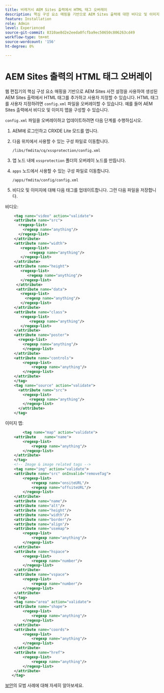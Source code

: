 ```yaml
---
title: 비레거시 AEM Sites 출력에서 HTML 태그 오버레이
description: 핵심 구성 요소 매핑을 기반으로 AEM Sites 출력에 대한 비디오 및 이미지 설정을 구성합니다.
feature: Installation
role: Admin
level: Experienced
source-git-commit: 8310ae8d2e2eeda0fcfba9ec50650c806263cd49
workflow-type: tm+mt
source-wordcount: '156'
ht-degree: 0%

---
```



# AEM Sites 출력의 HTML 태그 오버레이

웹 편집기의 핵심 구성 요소 매핑을 기반으로 AEM Sites 사전 설정을 사용하여 생성된 AEM Sites 출력에서 HTML 태그를 추가하고 사용자 지정할 수 있습니다. HTML 태그를 사용자 지정하려면 `config.xml` 파일을 오버레이할 수 있습니다. 예를 들어 AEM Sites 출력에서 비디오 및 이미지 맵을 구성할 수 있습니다.

`config.xml` 파일을 오버레이하고 업데이트하려면 다음 단계를 수행하십시오.

1. AEM에 로그인하고 CRXDE Lite 모드를 엽니다.

1. 다음 위치에서 사용할 수 있는 구성 파일로 이동합니다.

   `/libs/fmdita/cq/xssprotection/config.xml`

1. 앱 노드 내에 `xssprotection` 폴더의 오버레이 노드를 만듭니다.

1. `apps` 노드에서 사용할 수 있는 구성 파일로 이동합니다.

   `/apps/fmdita/config/config.xml`

1. 비디오 및 이미지에 대해 다음 태그를 업데이트합니다. 그런 다음 파일을 저장합니다.

비디오:

```XML
    <tag name="video" action="validate">
   	<attribute name="src">
      <regexp-list>
        <regexp name="anything"/>
      </regexp-list>
    </attribute>
    <attribute name="width">
       <regexp-list>
           <regexp name="anything"/>
       </regexp-list>
    </attribute>
    <attribute name="height">
       <regexp-list>
          <regexp name="anything"/>
       </regexp-list>
     </attribute>
     <attribute name="data">
       <regexp-list>
         <regexp name="anything"/>
       </regexp-list>
    </attribute>
    <attribute name="class">
       <regexp-list>
           <regexp name="anything"/>
       </regexp-list>
    </attribute>
    <attribute name="poster">
      <regexp-list>
        <regexp name="anything"/>
        </regexp-list>
    </attribute>
    <attribute name="controls">
        <regexp-list>
            <regexp name="anything"/>
        </regexp-list>
    </attribute>
    </tag>
    <tag name="source" action="validate">
      <attribute name="src">
        <regexp-list>
           <regexp name="anything"/>
        </regexp-list>
      </attribute>
    </tag>
```

이미지 맵:

```XML
    	<tag name="map" action="validate">
	<attribute    name="name">
		<regexp-list>
			<regexp name="anything"/>
		</regexp-list>
	</attribute>
    </tag>
    <!-- Image & image related tags -->
    <tag name="img" action="validate">
	<attribute name="src" onInvalid="removeTag">
		<regexp-list>
			<regexp name="onsiteURL"/>
			<regexp name="offsiteURL"/>
		</regexp-list>
	</attribute>
	<attribute name="name"/>
	<attribute name="alt"/>
	<attribute name="height"/>
	<attribute name="width"/>
	<attribute name="border"/>
	<attribute name="align"/>
	<attribute name="usemap">
		<regexp-list>
			<regexp name="anything"/>
		</regexp-list>
	</attribute>
	<attribute name="hspace">
		<regexp-list>
			<regexp name="number"/>
		</regexp-list>
	</attribute>
	<attribute name="vspace">
		<regexp-list>
			<regexp name="number"/>
		</regexp-list>
	</attribute>
    </tag>
    <tag name="area" action="validate">
	<attribute name="shape">
		<regexp-list>
			<regexp name="anything"/>
		</regexp-list>
	</attribute>
	<attribute name="coords">
		<regexp-list>
			<regexp name="anything"/>
		</regexp-list>
	</attribute>
	<attribute name="href">
		<regexp-list>
			<regexp name="anything"/>
		</regexp-list>
	</attribute>
   </tag>
```




[보안](https://experienceleague.adobe.com/ko/docs/experience-manager-65/content/implementing/developing/introduction/security)의 모범 사례에 대해 자세히 알아보세요.